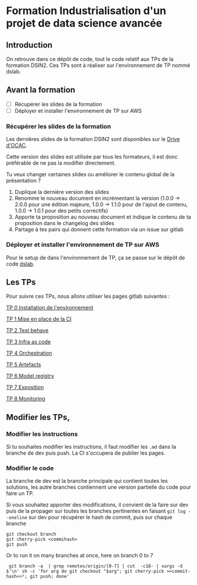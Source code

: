 # Formation Industrialisation d'un projet de data science avancée

## Introduction
On retrouve dans ce dépôt de code, tout le code relatif aux TPs de la formation DSIN2. Ces TPs sont à réaliser sur l'environnement de TP nommé dslab.

## Avant la formation  
 - [ ] Récupérer les slides de la formation
 - [ ] Déployer et installer l'environnement de TP sur AWS
 
### Récupérer les slides de la formation
Les dernières slides de la formation DSIN2 sont disponibles sur le [Drive d'OCAC](https://drive.google.com/drive/folders/1yeeUWUCE1QPrsFcvEKmdHeq_hxnewpql). 

Cette version des slides est utilisée par tous les formateurs, il est donc préférable de ne pas la modifier directement.

Tu veux changer certaines slides ou améliorer le contenu global de la présentation ?
1. Duplique la dernière version des slides
2. Renomme le nouveau document en incrémentant la version (1.0.0 -> 2.0.0 pour une édition majeure, 1.0.0 -> 1.1.0 pour de l'ajout de contenu, 1.0.0 -> 1.0.1 pour des petits correctifs)
3. Apporte ta proposition au nouveau document et indique le contenu de ta proposition dans le changelog des slides
4. Partage à tes pairs qui donnent cette formation via un issue sur gitlab

### Déployer et installer l'environnement de TP sur AWS
Pour le setup de dans l'environnement de TP, ça se passe sur le dépôt de code [dslab](https://gitlab.com/octo-technology/les-bg-de-la-data/s-s-all/formation/dslab).

## Les TPs
Pour suivre ces TPs, nous allons utiliser les pages gitlab suivantes :

[TP 0 Installation de l'environnement](https://octo-technology.github.io/Formation-MLOps-2/tp0#0)

[TP 1 Mise en place de la CI](https://octo-technology.github.io/Formation-MLOps-2/tp1#0)

[TP 2 Test behave](https://octo-technology.github.io/Formation-MLOps-2/tp2#0)

[TP 3 Infra as code](https://octo-technology.github.io/Formation-MLOps-2/tp3#0)

[TP 4 Orchestration](https://octo-technology.github.io/Formation-MLOps-2/tp4#0)

[TP 5 Artefacts](https://octo-technology.github.io/Formation-MLOps-2/tp5#0)

[TP 6 Model registry](https://octo-technology.github.io/Formation-MLOps-2/tp6#0)

[TP 7 Exposition](https://octo-technology.github.io/Formation-MLOps-2/tp7#0)

[TP 8 Monitoring](https://octo-technology.github.io/Formation-MLOps-2/tp8#0)

## Modifier les TPs, 

### Modifier les instructions
Si tu souhaites modifier les instructions, il faut modifier les `.md` dans la branche de dev puis push. La CI s'occupera 
 de publier les pages.

### Modifier le code
La branche de dev est la branche principale qui contient toutes les solutions, les autre branches contiennent une version 
partielle du code pour faire un TP.

Si vous souhaitez apporter des modifications, il convient de la faire sur dev puis de la propager sur toutes les branches 
pertinentes en faisant `git log --oneline` sur dev pour récupérer le hash de commit, puis sur chaque branche

```shell
git checkout branch
git cherry-pick <commihash>
git push
```

Or to run it on many branches at once, here on branch 0 to 7
```shell
 git branch -a  | grep remotes/origin/[0-7] | cut  -c18- | xargs -d $'\n' sh -c 'for arg do git checkout "$arg"; git cherry-pick >>commit-hash<<²; git push; done' 
```